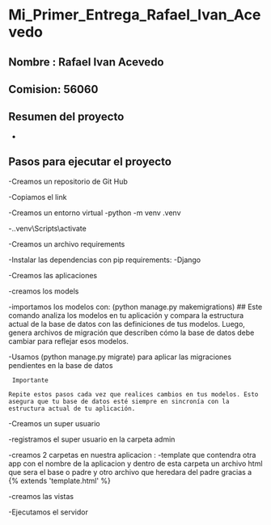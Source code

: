 # Mi_Primer_Entrega_Rafael_Ivan_Acevedo


## Nombre : Rafael Ivan Acevedo

## Comision: 56060

## Resumen del proyecto

-

## Pasos para ejecutar el proyecto

-Creamos un repositorio de Git Hub

-Copiamos el link 

-Creamos un entorno virtual
  -python -m venv .venv

  -.\.venv\Scripts\activate

-Creamos un archivo requirements

-Instalar las dependencias con pip requirements:
  -Django


-Creamos las aplicaciones

-creamos los models 

-importamos los modelos con:   (python manage.py makemigrations)  ## Este comando analiza los modelos en tu aplicación y compara la estructura actual de la base de datos con las definiciones de tus modelos. Luego, genera archivos de migración que describen cómo la base de datos debe cambiar para reflejar esos modelos.

-Usamos  (python manage.py migrate)  para aplicar las migraciones pendientes en la base de datos

     Importante 

    Repite estos pasos cada vez que realices cambios en tus modelos. Esto asegura que tu base de datos esté siempre en sincronía con la estructura actual de tu aplicación.


-Creamos un super usuario



-registramos el super usuario en la carpeta admin


-creamos 2 carpetas en nuestra aplicacion :
     -template que contendra otra app con el nombre de la aplicacion y dentro de esta carpeta un archivo html que sera el base o padre y otro archivo que heredara  del padre gracias a {% extends 'template.html' %}


-creamos las vistas


-Ejecutamos el servidor



